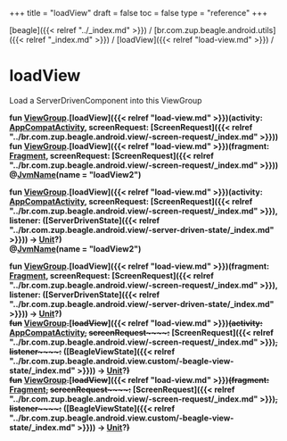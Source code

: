 +++
title = "loadView"
draft = false
toc = false
type = "reference"
+++

[beagle]({{< relref "../_index.md" >}}) / [br.com.zup.beagle.android.utils]({{< relref "_index.md" >}}) / [loadView]({{< relref "load-view.md" >}}) / 



# loadView  


Load a ServerDrivenComponent into this ViewGroup

  
  
<b><b>fun [ViewGroup](https://developer.android.com/reference/kotlin/android/view/ViewGroup.html).[loadView]({{< relref "load-view.md" >}})(activity: [AppCompatActivity](https://developer.android.com/reference/kotlin/androidx/appcompat/app/AppCompatActivity.html), screenRequest: [ScreenRequest]({{< relref "../br.com.zup.beagle.android.view/-screen-request/_index.md" >}}))</b></b>  
<b><b>fun [ViewGroup](https://developer.android.com/reference/kotlin/android/view/ViewGroup.html).[loadView]({{< relref "load-view.md" >}})(fragment: [Fragment](https://developer.android.com/reference/kotlin/androidx/fragment/app/Fragment.html), screenRequest: [ScreenRequest]({{< relref "../br.com.zup.beagle.android.view/-screen-request/_index.md" >}}))</b></b>  
<b><b>@[JvmName](https://kotlinlang.org/api/latest/jvm/stdlib/kotlin.jvm/-jvm-name/index.html)(name = "loadView2")  
  
fun [ViewGroup](https://developer.android.com/reference/kotlin/android/view/ViewGroup.html).[loadView]({{< relref "load-view.md" >}})(activity: [AppCompatActivity](https://developer.android.com/reference/kotlin/androidx/appcompat/app/AppCompatActivity.html), screenRequest: [ScreenRequest]({{< relref "../br.com.zup.beagle.android.view/-screen-request/_index.md" >}}), listener: ([ServerDrivenState]({{< relref "../br.com.zup.beagle.android.view/-server-driven-state/_index.md" >}})) -> [Unit](https://kotlinlang.org/api/latest/jvm/stdlib/kotlin/-unit/index.html)?)</b></b>  
<b><b>@[JvmName](https://kotlinlang.org/api/latest/jvm/stdlib/kotlin.jvm/-jvm-name/index.html)(name = "loadView2")  
  
fun [ViewGroup](https://developer.android.com/reference/kotlin/android/view/ViewGroup.html).[loadView]({{< relref "load-view.md" >}})(fragment: [Fragment](https://developer.android.com/reference/kotlin/androidx/fragment/app/Fragment.html), screenRequest: [ScreenRequest]({{< relref "../br.com.zup.beagle.android.view/-screen-request/_index.md" >}}), listener: ([ServerDrivenState]({{< relref "../br.com.zup.beagle.android.view/-server-driven-state/_index.md" >}})) -> [Unit](https://kotlinlang.org/api/latest/jvm/stdlib/kotlin/-unit/index.html)?)</b></b>  
<b><b>~~fun~~ [ViewGroup](https://developer.android.com/reference/kotlin/android/view/ViewGroup.html)~~.~~[~~loadView~~]({{< relref "load-view.md" >}})~~(~~~~activity~~~~:~~ [AppCompatActivity](https://developer.android.com/reference/kotlin/androidx/appcompat/app/AppCompatActivity.html)~~,~~ ~~screenRequest~~~~:~~ [ScreenRequest]({{< relref "../br.com.zup.beagle.android.view/-screen-request/_index.md" >}})~~,~~ ~~listener~~~~:~~ ([BeagleViewState]({{< relref "../br.com.zup.beagle.android.view.custom/-beagle-view-state/_index.md" >}})) -> [Unit](https://kotlinlang.org/api/latest/jvm/stdlib/kotlin/-unit/index.html)?~~)~~</b></b>  
<b><b>~~fun~~ [ViewGroup](https://developer.android.com/reference/kotlin/android/view/ViewGroup.html)~~.~~[~~loadView~~]({{< relref "load-view.md" >}})~~(~~~~fragment~~~~:~~ [Fragment](https://developer.android.com/reference/kotlin/androidx/fragment/app/Fragment.html)~~,~~ ~~screenRequest~~~~:~~ [ScreenRequest]({{< relref "../br.com.zup.beagle.android.view/-screen-request/_index.md" >}})~~,~~ ~~listener~~~~:~~ ([BeagleViewState]({{< relref "../br.com.zup.beagle.android.view.custom/-beagle-view-state/_index.md" >}})) -> [Unit](https://kotlinlang.org/api/latest/jvm/stdlib/kotlin/-unit/index.html)?~~)~~</b></b>  



